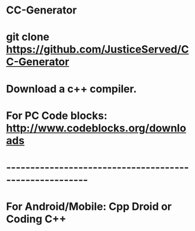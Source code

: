 # CC-Generator
# git clone https://github.com/JusticeServed/CC-Generator
# Download a c++ compiler.
# For PC Code blocks: http://www.codeblocks.org/downloads
# -------------------------------------------------------
# For Android/Mobile: Cpp Droid or Coding C++
